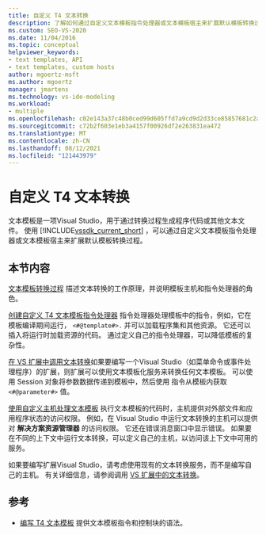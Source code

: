 ```yaml
---
title: 自定义 T4 文本转换
description: 了解如何通过自定义文本模板指令处理器或文本模板宿主来扩展默认模板转换过程。
ms.custom: SEO-VS-2020
ms.date: 11/04/2016
ms.topic: conceptual
helpviewer_keywords:
- text templates, API
- text templates, custom hosts
author: mgoertz-msft
ms.author: mgoertz
manager: jmartens
ms.technology: vs-ide-modeling
ms.workload:
- multiple
ms.openlocfilehash: c02e143a37c48b0ced99d605ffd7a9cd9d2d33ce85857681c2ac955934123228
ms.sourcegitcommit: c72b2f603e1eb3a4157f00926df2e263831ea472
ms.translationtype: MT
ms.contentlocale: zh-CN
ms.lasthandoff: 08/12/2021
ms.locfileid: "121443979"
---
```

# <a name="customize-t4-text-transformation"></a>自定义 T4 文本转换

文本模板是一项Visual Studio，用于通过转换过程生成程序代码或其他文本文件。 使用 [!INCLUDE[vssdk_current_short](../modeling/includes/vssdk_current_short_md.md)] ，可以通过自定义文本模板指令处理器或文本模板宿主来扩展默认模板转换过程。

## <a name="in-this-section"></a>本节内容

 [文本模板转换过程](../modeling/the-text-template-transformation-process.md) 描述文本转换的工作原理，并说明模板主机和指令处理器的角色。

 [创建自定义 T4 文本模板指令处理器](../modeling/creating-custom-t4-text-template-directive-processors.md) 指令处理器处理模板中的指令，例如，它在模板编译期间运行， `<#@template#>.` 并可以加载程序集和其他资源。 它还可以插入将运行时加载资源的代码。 通过定义自己的指令处理器，可以降低模板的复杂性。

 [在 VS 扩展中调用文本转换](../modeling/invoking-text-transformation-in-a-vs-extension.md)如果要编写一个Visual Studio（如菜单命令或事件处理程序）的扩展，则扩展可以使用文本模板化服务来转换任何文本模板。 可以使用 Session 对象将参数数据传递到模板中，然后使用 指令从模板内获取 `<#@parameter#>` 值。

 [使用自定义主机处理文本模板](../modeling/processing-text-templates-by-using-a-custom-host.md) 执行文本模板的代码时，主机提供对外部文件和应用程序状态的访问权限。 例如，在 Visual Studio 中运行文本转换的主机可以提供对 **解决方案资源管理器** 的访问权限。 它还在错误消息窗口中显示错误。 如果要在不同的上下文中运行文本转换，可以定义自己的主机，以访问该上下文中可用的服务。

 如果要编写扩展Visual Studio，请考虑使用现有的文本转换服务，而不是编写自己的主机。 有关详细信息，请参阅调用 [VS 扩展中的文本转换](../modeling/invoking-text-transformation-in-a-vs-extension.md)。

## <a name="reference"></a>参考

- [编写 T4 文本模板](../modeling/writing-a-t4-text-template.md) 提供文本模板指令和控制块的语法。
